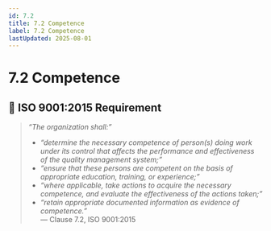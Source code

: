 ```yaml
---
id: 7.2
title: 7.2 Competence
label: 7.2 Competence
lastUpdated: 2025-08-01
---
```


# 7.2 Competence

## 🧾 ISO 9001:2015 Requirement

> _“The organization shall:”_  
> - _“determine the necessary competence of person(s) doing work under its control that affects the performance and effectiveness of the quality management system;”_  
> - _“ensure that these persons are competent on the basis of appropriate education, training, or experience;”_  
> - _“where applicable, take actions to acquire the necessary competence, and evaluate the effectiveness of the actions taken;”_  
> - _“retain appropriate documented information as evidence of competence.”_  
> — Clause 7.2, ISO 9001:2015
